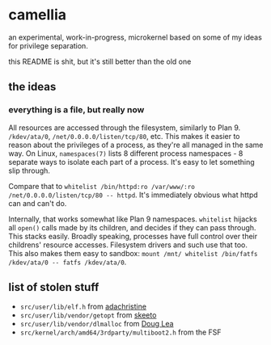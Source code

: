 # camellia
an experimental, work-in-progress, microkernel based on some of my ideas for privilege separation.

this README is shit, but it's still better than the old one

## the ideas
### everything is a file, but really now
All resources are accessed through the filesystem, similarly to Plan 9. `/kdev/ata/0`, `/net/0.0.0.0/listen/tcp/80`, etc.
This makes it easier to reason about the privileges of a process, as they're all managed in the same way.
On Linux, `namespaces(7)` lists 8 different process namespaces - 8 separate ways to isolate each part of a process. It's easy to let something slip through.

Compare that to `whitelist /bin/httpd:ro /var/www/:ro /net/0.0.0.0/listen/tcp/80 -- httpd`. It's immediately obvious what httpd can and can't do.

Internally, that works somewhat like Plan 9 namespaces. `whitelist` hijacks all `open()` calls made by its children, and decides if they can pass through.
This stacks easily. Broadly speaking, processes have full control over their childrens' resource accesses. Filesystem drivers and such use that too.
This also makes them easy to sandbox: `mount /mnt/ whitelist /bin/fatfs /kdev/ata/0 -- fatfs /kdev/ata/0`.


## list of stolen stuff
* `src/user/lib/elf.h` from [adachristine](https://github.com/adachristine/sophia/tree/main/api/elf)
* `src/user/lib/vendor/getopt` from [skeeto](https://github.com/skeeto/getopt)
* `src/user/lib/vendor/dlmalloc` from [Doug Lea](https://gee.cs.oswego.edu/dl/html/malloc.html)
* `src/kernel/arch/amd64/3rdparty/multiboot2.h` from the FSF
